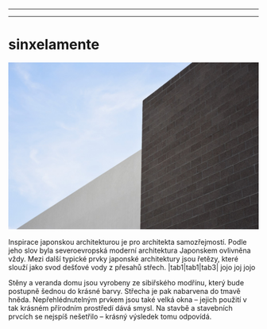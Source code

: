 
---

---
# sinxelamente


![Sinxelamente](/arch.jpg)

Inspirace japonskou architekturou je pro architekta samozřejmostí. Podle jeho slov byla severoevropská moderní architektura Japonskem ovlivněna vždy.  Mezi další typické prvky japonské architektury jsou řetězy, které slouží jako svod dešťové vody z přesahů střech.
|tab1|tab1|tab3|
jojo    joj jojo


Stěny a veranda domu jsou vyrobeny ze sibiřského modřínu, který bude postupně šednou do krásné barvy. Střecha je pak nabarvena do tmavě hněda. Nepřehlédnutelným prvkem jsou také velká okna – jejich použití v tak krásném přírodním prostředí dává smysl. Na stavbě a stavebních prvcích se nejspíš nešetřilo – krásný výsledek tomu odpovídá.

